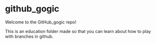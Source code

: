 # github_gogic

Welcome to the GitHub_gogic repo! 

This is an education folder made so that you can learn about how to play with branches in github. 